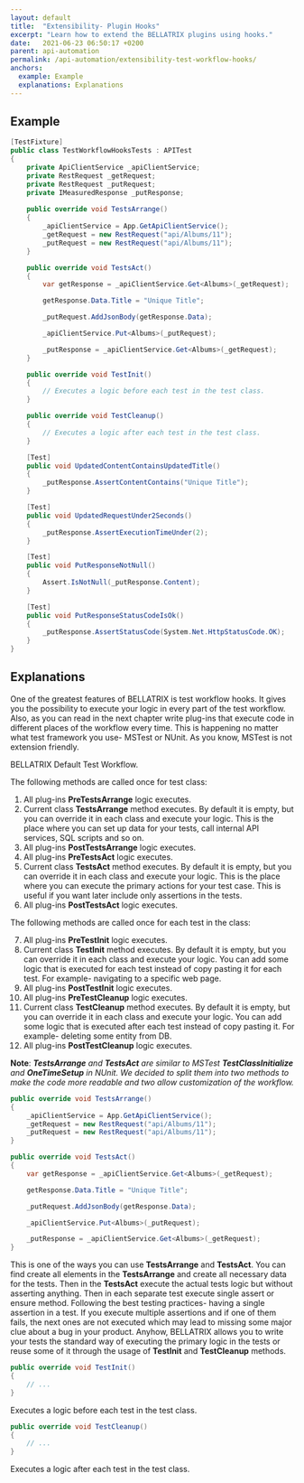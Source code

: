 ```yaml
---
layout: default
title:  "Extensibility- Plugin Hooks"
excerpt: "Learn how to extend the BELLATRIX plugins using hooks."
date:   2021-06-23 06:50:17 +0200
parent: api-automation
permalink: /api-automation/extensibility-test-workflow-hooks/
anchors:
  example: Example
  explanations: Explanations
---
```

Example
-------
```csharp
[TestFixture]
public class TestWorkflowHooksTests : APITest
{
    private ApiClientService _apiClientService;
    private RestRequest _getRequest;
    private RestRequest _putRequest;
    private IMeasuredResponse _putResponse;
    
    public override void TestsArrange()
    {
        _apiClientService = App.GetApiClientService();
        _getRequest = new RestRequest("api/Albums/11");
        _putRequest = new RestRequest("api/Albums/11");
    }

    public override void TestsAct()
    {
        var getResponse = _apiClientService.Get<Albums>(_getRequest);

        getResponse.Data.Title = "Unique Title";

        _putRequest.AddJsonBody(getResponse.Data);

        _apiClientService.Put<Albums>(_putRequest);

        _putResponse = _apiClientService.Get<Albums>(_getRequest);
    }

    public override void TestInit()
    {
        // Executes a logic before each test in the test class.
    }

    public override void TestCleanup()
    {
        // Executes a logic after each test in the test class.
    }

    [Test]
    public void UpdatedContentContainsUpdatedTitle()
    {
        _putResponse.AssertContentContains("Unique Title");
    }

    [Test]
    public void UpdatedRequestUnder2Seconds()
    {
        _putResponse.AssertExecutionTimeUnder(2);
    }

    [Test]
    public void PutResponseNotNull()
    {
        Assert.IsNotNull(_putResponse.Content);
    }

    [Test]
    public void PutResponseStatusCodeIsOk()
    {
        _putResponse.AssertStatusCode(System.Net.HttpStatusCode.OK);
    }
}
```

Explanations
------------
One of the greatest features of BELLATRIX is test workflow hooks. It gives you the possibility to execute your logic in every part of the test workflow. Also, as you can read in the next chapter write plug-ins that execute code in different places of the workflow every time. This is happening no matter what test framework you use- MSTest or NUnit. As you know, MSTest is not extension friendly.

BELLATRIX Default Test Workflow.

The following methods are called once for test class:

1. All plug-ins **PreTestsArrange** logic executes.
2. Current class **TestsArrange** method executes. By default it is empty, but you can override it in each class and execute your logic. This is the place where you can set up data for your tests, call internal API services, SQL scripts and so on.
3. All plug-ins **PostTestsArrange** logic executes.
4. All plug-ins **PreTestsAct** logic executes.
5. Current class **TestsAct** method executes. By default it is empty, but you can override it in each class and execute your logic. This is the place where you can execute the primary actions for your test case. This is useful if you want later include only assertions in the tests.
6. All plug-ins **PostTestsAct** logic executes.

The following methods are called once for each test in the class:

7. All plug-ins **PreTestInit** logic executes.
8. Current class **TestInit** method executes. By default it is empty, but you can override it in each class and execute your logic. You can add some logic that is executed for each test instead of copy pasting it for each test. For example- navigating to a specific web page.
9. All plug-ins **PostTestInit** logic executes.
10. All plug-ins **PreTestCleanup** logic executes.
11. Current class **TestCleanup** method executes. By default it is empty, but you can override it in each class and execute your logic.
You can add some logic that is executed after each test instead of copy pasting it. For example- deleting some entity from DB.
12. All plug-ins **PostTestCleanup** logic executes.

**Note**: ***TestsArrange** and **TestsAct** are similar to MSTest **TestClassInitialize** and **OneTimeSetup** in NUnit. We decided to split them into two methods to make the code more readable and two allow customization of the workflow.*

```csharp
public override void TestsArrange()
{
    _apiClientService = App.GetApiClientService();
    _getRequest = new RestRequest("api/Albums/11");
    _putRequest = new RestRequest("api/Albums/11");
}

public override void TestsAct()
{
    var getResponse = _apiClientService.Get<Albums>(_getRequest);

    getResponse.Data.Title = "Unique Title";

    _putRequest.AddJsonBody(getResponse.Data);

    _apiClientService.Put<Albums>(_putRequest);

    _putResponse = _apiClientService.Get<Albums>(_getRequest);
}
```
This is one of the ways you can use **TestsArrange** and **TestsAct**. You can find create all elements in the **TestsArrange** and create all necessary data for the tests. Then in the **TestsAct** execute the actual tests logic but without asserting anything. Then in each separate test execute single assert or ensure method. Following the best testing practices- having a single assertion in a test. If you execute multiple assertions and if one of them fails, the next ones are not executed which may lead to missing some major clue about a bug in your product. Anyhow, BELLATRIX allows you to write your tests the standard way of executing the primary logic in the tests or reuse some of it through the usage of **TestInit** and **TestCleanup** methods.
```csharp
public override void TestInit()
{
    // ...
}
```
Executes a logic before each test in the test class.
```csharp
public override void TestCleanup()
{
    // ...
}
```
Executes a logic after each test in the test class.